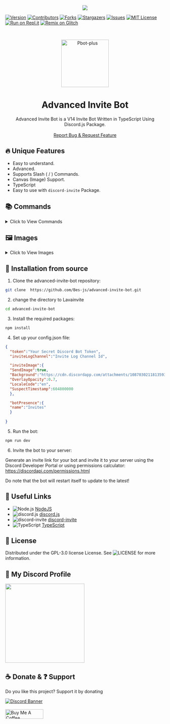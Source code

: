 <center><img src="https://capsule-render.vercel.app/api?type=waving&color=gradient&height=200&section=header&text=Advanced%20Invite%20Bot&fontSize=80&fontAlignY=35&animation=twinkling&fontColor=f0f0f0" /></center>

[![Version][version-shield]](version-url)
[![Contributors][contributors-shield]][contributors-url]
[![Forks][forks-shield]][forks-url]
[![Stargazers][stars-shield]][stars-url]
[![Issues][issues-shield]][issues-url]
[![MIT License][license-shield]][license-url]
[![Run on Repl.it](https://repl.it/badge/github/Bes-js/advanced-invite-bot)](https://repl.it/github/Bes-js/advanced-invite-bot)
[![Remix on Glitch](https://cdn.glitch.com/2703baf2-b643-4da7-ab91-7ee2a2d00b5b%2Fremix-button.svg)](https://glitch.com/edit/#!/import/github/Bes-js/advanced-invite-bot)

<br />
<p align="center">
    <a href="https://github.com/Bes-js/advanced-invite-bot">
    <img src="https://cdn.discordapp.com/emojis/1106235174515130528.png?size=128&quality=lossless" alt="Pbot-plus" width="150" height="150">
  </a>
  <h1 align="center">Advanced Invite Bot</h1>
  <p align="center">Advanced Invite Bot is a V14 Invite Bot Written in TypeScript Using Discord.js Package.
    <br />
    <br />
    <a href="https://discord.gg/luppux">Report Bug & Request Feature</a>
  </p>
</p>

## 🔥 Unique Features

- Easy to understand.
- Advanced.
- Supports Slash ( / ) Commands.
- Canvas (Image) Support.
- TypeScript 
- Easy to use with `discord-invite` Package.

## 📚 Commands

<details><summary>Click to View Commands</summary>

| Name        | Description                              | Options                                   |
|-------------|------------------------------------------|-------------------------------------------|
| `/help`        | Shows All Commands And Their Descriptions   | `No Options Feature`  |
| `/ping`    | Get the ping of the bot      |  `No Options Feature`    |
| `/add-invite`    | Adds Bonus Invite to a User   | `user`: User you want to add bonus `bonus`: User you want to add bonus |
| `/remove-invite`   | Removes Bonus Invite to a User   | `user`: User you want to remove bonus `bonus`: User you want to remove bonus |
| `/leaderboard`   | Shows Information of the Leaderboard   |   `No Options Feature`   |
| `/invites`  | Shows Invitation Information of the Specified User | `user`: Select the User You Want to View Invitation Information     |

</details>

## 🖼️ Images

<details><summary>Click to View Images</summary>
<img src="https://cdn.discordapp.com/attachments/1041745966186909826/1142496073806524547/Ekran_goruntusu_2023-08-19_185038.png">
<img src="https://cdn.discordapp.com/attachments/1041745966186909826/1142496096476725319/Ekran_goruntusu_2023-08-19_185153.png">
<img src="https://cdn.discordapp.com/attachments/1041745966186909826/1142496116080902395/Ekran_goruntusu_2023-08-19_185219.png">
<img src="https://cdn.discordapp.com/attachments/1041745966186909826/1142496137601892473/Ekran_goruntusu_2023-08-19_185236.png">
<img src="https://cdn.discordapp.com/attachments/1041745966186909826/1142496155549302994/Ekran_goruntusu_2023-08-19_185259.png">
<img src="https://cdn.discordapp.com/attachments/1041745966186909826/1142496180555759696/Ekran_goruntusu_2023-08-19_185307.png">
<img src="https://cdn.discordapp.com/attachments/1041745966186909826/1142496203309854940/Ekran_goruntusu_2023-08-19_185324.png">
<img src="https://cdn.discordapp.com/attachments/1041745966186909826/1142496222494593136/Ekran_goruntusu_2023-08-19_185333.png">
<img src="https://cdn.discordapp.com/attachments/1041745966186909826/1142496246137884672/Ekran_goruntusu_2023-08-19_185358.png">
</details>

## 🚀 Installation from source

1. Clone the advanced-invite-bot repository:
  
  ```bash
  git clone  https://github.com/Bes-js/advanced-invite-bot.git
```

2. change the directory to Lavainvite

```bash
cd advanced-invite-bot
```

3. Install the required packages:

```bash
npm install
```

4. Set up your config.json file:

  ```json
{
    "token":"Your Secret Discord Bot Token",
    "inviteLogChannel":"Invite Log Channel Id",

    "inviteImage":{
    "SendImage":true, 
    "Background":"https://cdn.discordapp.com/attachments/1087030211813593190/1110243947311288530/beeautiful-sunset-illustration-1212023.webp",
    "OverlayOpacity":0.7,
    "LocaleCode":"en",
    "SuspectTimestamp":604800000
    },

    "botPresence":{
    "name":"Invites"
    }
     
}
```

5. Run the bot:
  
  ```bash
  npm run dev
```

6. Invite the bot to your server:

Generate an invite link for your bot and invite it to your server using the Discord Developer Portal or using permissions calculator: <https://discordapi.com/permissions.html>

Do note that the bot will restart itself to update to the latest!

## 🔗 Useful Links

- ![Node.js](https://img.shields.io/badge/Node.js-43853D?style=for-the-badge&logo=node.js&logoColor=white) [NodeJS](https://nodejs.org/en/download/)
- ![discord.js](https://img.shields.io/badge/Discord.js-7289DA?style=for-the-badge&logo=discord&logoColor=white) [discord.js](https://discord.js.org/#/)
- ![discord-invite](https://img.shields.io/badge/discord%20invite-ff0000?style=for-the-badge&logo=npm&logoColor=white) [discord-invite](https://www.npmjs.com/package/discord-invite)
- ![TypeScript](https://img.shields.io/badge/Typescript-7289DA?style=for-the-badge&logo=typescript&logoColor=white) [TypeScript](https://www.typescriptlang.org)

## 🔐 License

Distributed under the GPL-3.0 license License. See ![LICENSE](https://img.shields.io/github/license/Bes-js/advanced-invite-bot?style=social) for more information.

## 🔵 My Discord Profile
<a href="https://discord.com/users/928259219038302258"><img  width="250px" src="https://luppufy-api.onrender.com/member/928259219038302258?border=ff0000"></a> 

## ☕ Donate & ❓ Support
Do you like this project? Support it by donating

[![Discord Banner](https://api.weblutions.com/discord/invite/luppux/)](https://discord.gg/luppux)
<br> </br>
<a href="https://www.buymeacoffee.com/beykant" target="_blank"><img src="https://cdn.buymeacoffee.com/buttons/v2/default-yellow.png" width="120px" height="30px" alt="Buy Me A Coffee"></a>
<br> </br>
<br> </br>

[version-shield]: https://img.shields.io/github/package-json/v/Bes-js/advanced-invite-bot?style=for-the-badge
[contributors-shield]: https://img.shields.io/github/contributors/Bes-js/advanced-invite-bot.svg?style=for-the-badge
[contributors-url]: https://github.com/Bes-js/advanced-invite-bot/graphs/contributors
[forks-shield]: https://img.shields.io/github/forks/Bes-js/advanced-invite-bot.svg?style=for-the-badge
[forks-url]: https://github.com/Bes-js/advanced-invite-bot/network/members
[stars-shield]: https://img.shields.io/github/stars/Bes-js/advanced-invite-bot.svg?style=for-the-badge
[stars-url]: https://github.com/Bes-js/advanced-invite-bot/stargazers
[issues-shield]: https://img.shields.io/github/issues/Bes-js/advanced-invite-bot.svg?style=for-the-badge
[issues-url]: https://github.com/Bes-js/advanced-invite-bot/issues
[license-shield]: https://img.shields.io/github/license/Bes-js/advanced-invite-bot.svg?style=for-the-badge
[license-url]: https://github.com/Bes-js/advanced-invite-bot/blob/master/LICENSE
